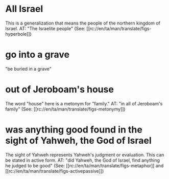 # All Israel

This is a generalization that means the people of the northern kingdom of Israel. AT: "The Israelite people" (See: [[rc://en/ta/man/translate/figs-hyperbole]])

# go into a grave

"be buried in a grave"

# out of Jeroboam's house

The word "house" here is a metonym for "family." AT: "in all of Jeroboam's family" (See: [[rc://en/ta/man/translate/figs-metonymy]])

# was anything good found in the sight of Yahweh, the God of Israel

The sight of Yahweh represents Yahweh's judgment or evaluation. This can be stated in active form. AT: "did Yahweh, the God of Israel, find anything he judged to be good" (See: [[rc://en/ta/man/translate/figs-metaphor]] and [[rc://en/ta/man/translate/figs-activepassive]])

